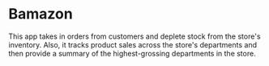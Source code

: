 # Bamazon
This app takes in orders from customers and deplete stock from the store's inventory. Also, it tracks product sales across the store's departments and then provide a summary of the highest-grossing departments in the store.
